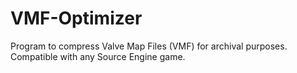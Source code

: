 # VMF-Optimizer
Program to compress Valve Map Files (VMF) for archival purposes. Compatible with any Source Engine game.
